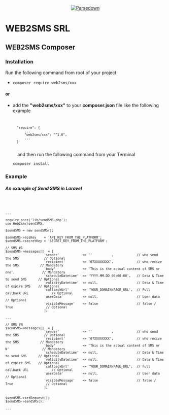 <div align="center"><a href="https://www.web2sms.ro"><img alt="Parsedown" src="https://www.web2sms.ro/assets/themes/public/images/front/logo.png" /></a></div>

# WEB2SMS SRL
## WEB2SMS Composer

### Installation
Run the following command from root of your project 
* <code>composer require web2sms/xxx</code>
#### or 
* add the **"web2sms/xxx"** to your **composer.json** file like the following example
    <code>

        "require": {
            ...
            "web2sms/xxx": "^1.0",
            ...
        }

    </code>
    and then run the following command from your Terminal
    
    <code>composer install</code>
    
### Example    

##### An example of Send SMS in Laravel 
<code>

    ...
    
    require_once('lib/sendSMS.php');
    use Web2sms\sendSMS;

    $sendSMS = new sendSMS();

    $sendSMS->apiKey    = 'API_KEY_FROM_THE_PLATFORM'; 
    $sendSMS->secretKey = 'SECRET_KEY_FROM_THE_PLATFORM';

    // SMS #1
    $sendSMS->messages[]  = [
                        'sender'            => ''          ,            // who send the SMS             // Optional
                        'recipient'         => '07XXXXXXXX',            // who recive the SMS           // Mandatory
                        'body'              => 'This is the actual content of SMS nr one',              // Mandatory
                        'scheduleDatetime'  => 'YYYY-MM-DD 00:00:00',   // Data & Time to send SMS      // Optional
                        'validityDatetime'  => null,                    // Data & Time of expire SMS    // Optional
                        'callbackUrl'       => 'YOUR_DOMAIN/PAGE_URL',  // Full callback URL            // Optional    
                        'userData'          => null,                    // User data                    // Optional
                        'visibleMessage'    => false                    // false / True                 // Optional
                        ];

    ...

    // SMS #N
    $sendSMS->messages[]  = [
                        'sender'            => ''          ,            // who send the SMS             // Optional
                        'recipient'         => '07XXXXXXXX',            // who recive the SMS           // Mandatory
                        'body'              => 'This is the actual content of SMS nr N'                 // Mandatory
                        'scheduleDatetime'  => null,                    // Data & Time to send SMS      // Optional
                        'validityDatetime'  => null,                    // Data & Time of expire SMS    // Optional
                        'callbackUrl'       => 'YOUR_DOMAIN/PAGE_URL',  // Full callback URL            // Optional    
                        'userData'          => null,                    // User data                    // Optional
                        'visibleMessage'    => false                    // false / True                 // Optional
                        ];


    $sendSMS->setRequest();
    $sendSMS->sendSMS();

    ...
    
</code>